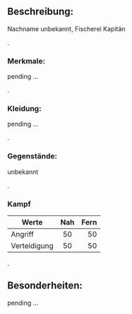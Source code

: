 [comment]: # (Heinrich)
## Beschreibung: 
Nachname unbekannt, Fischerei Kapitän

.
### Merkmale:
pending ...

.
### Kleidung: 
pending ...

. 
### Gegenstände:
unbekannt

.  
### Kampf
| Werte             | Nah   | Fern  |
| -------------     |:-----:| -----:|
| Angriff           | 50    | 50    |
| Verteidigung      | 50    | 50    |
  
  
.   
## Besonderheiten: 
pending ...